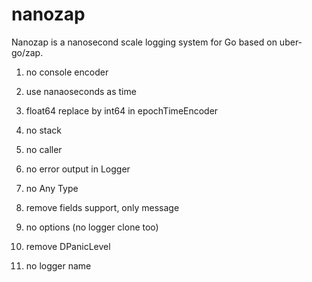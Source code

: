 # nanozap
Nanozap is a nanosecond scale logging system for Go based on uber-go/zap.

1. no console encoder

2. use nanaoseconds as time

3. float64 replace by int64 in epochTimeEncoder

4. no stack

5. no caller

6. no error output in Logger

7. no Any Type

8. remove fields support, only message

9. no options (no logger clone too)

10. remove DPanicLevel

11. no logger name